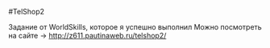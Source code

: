 #TelShop2

Задание от WorldSkills, которое я успешно выполнил
Можно посмотреть на сайте -> http://z611.pautinaweb.ru/telshop2/

